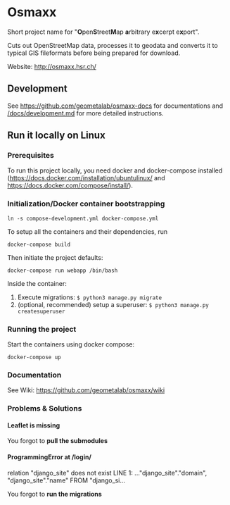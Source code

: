 # Osmaxx

Short project name for "<strong>O</strong>pen<strong>S</strong>treet<strong>M</strong>ap <strong>a</strong>rbitrary e<strong>x</strong>cerpt e<strong>x</strong>port".

Cuts out OpenStreetMap data, processes it to geodata and converts it to typical GIS fileformats before being prepared for download. 

Website: http://osmaxx.hsr.ch/

## Development

See https://github.com/geometalab/osmaxx-docs for documentations and [/docs/development.md](/docs/development.md) for 
more detailed instructions.

## Run it locally on Linux

### Prerequisites

To run this project locally, you need docker and docker-compose installed 
(https://docs.docker.com/installation/ubuntulinux/ and https://docs.docker.com/compose/install/).

### Initialization/Docker container bootstrapping

```shell
ln -s compose-development.yml docker-compose.yml
```

To setup all the containers and their dependencies, run

`docker-compose build`

Then initiate the project defaults:

`docker-compose run webapp /bin/bash`

Inside the container:

1. Execute migrations: `$ python3 manage.py migrate`
2. (optional, recommended) setup a superuser: `$ python3 manage.py createsuperuser`

### Running the project

Start the containers using docker compose:

`docker-compose up`

### Documentation

See Wiki: https://github.com/geometalab/osmaxx/wiki


### Problems & Solutions

#### Leaflet is missing

You forgot to **pull the submodules**


#### ProgrammingError at /login/

relation "django_site" does not exist
LINE 1: ..."django_site"."domain", "django_site"."name" FROM "django_si...

You forgot to **run the migrations**
